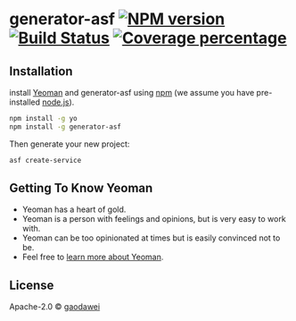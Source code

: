 # generator-asf [![NPM version][npm-image]][npm-url] [![Build Status][travis-image]][travis-url] [![Coverage percentage][coveralls-image]][coveralls-url]
> 




## Installation 

install [Yeoman](http://yeoman.io) and generator-asf using [npm](https://www.npmjs.com/) (we assume you have pre-installed [node.js](https://nodejs.org/)).

```bash
npm install -g yo
npm install -g generator-asf
```

Then generate your new project:

```bash
asf create-service
```

## Getting To Know Yeoman

 * Yeoman has a heart of gold.
 * Yeoman is a person with feelings and opinions, but is very easy to work with.
 * Yeoman can be too opinionated at times but is easily convinced not to be.
 * Feel free to [learn more about Yeoman](http://yeoman.io/).

## License

Apache-2.0 © [gaodawei]()


[npm-image]: https://badge.fury.io/js/generator-asf.svg
[npm-url]: https://npmjs.org/package/generator-asf
[travis-image]: https://travis-ci.com/madogao/generator-asf.svg?branch=master
[travis-url]: https://travis-ci.com/madogao/generator-asf
[daviddm-image]: https://david-dm.org/madogao/generator-asf.svg?theme=shields.io
[daviddm-url]: https://david-dm.org/madogao/generator-asf
[coveralls-image]: https://coveralls.io/repos/madogao/generator-asf/badge.svg
[coveralls-url]: https://coveralls.io/r/madogao/generator-asf
